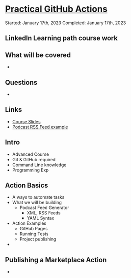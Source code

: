 # [Practical GitHub Actions](https://www.linkedin.com/learning/practical-github-actions)
Started: January 17th, 2023
Completed: January 17th, 2023

## LinkedIn Learning path course work

## What will be covered
- 

## Questions
- 

## Links
- [Course Slides](https://raybo.org/slides_practicalactions/#/)
- [Podcast RSS Feed example](https://help.apple.com/itc/podcasts_connect/#/itcbaf351599)

## Intro
- Advanced Course
- Git & GitHub required
- Command Line knowledge
- Programming Exp
  
## Action Basics
- A ways to automate tasks
- What we will be building
  - Podcast Feed Generator
    - XML, RSS Feeds
    - YAML Syntax
- Action Examples
  - GitHub Pages
  - Running Tests
  - Project publishing
-  
## Publishing a Marketplace Action
-


